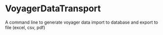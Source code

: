 # VoyagerDataTransport
A  command line to generate voyager  data import to database and export to  file (excel, csv, pdf)
